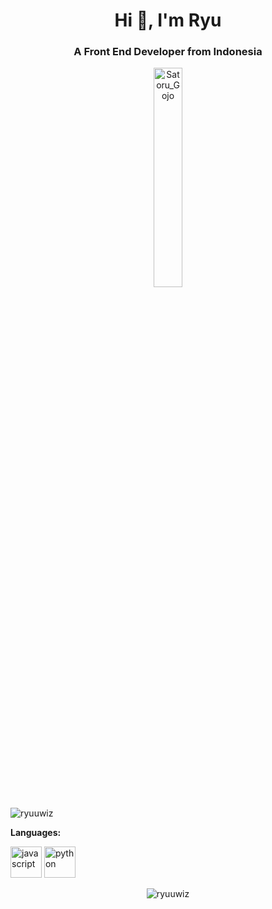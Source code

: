 <h1 align="center">Hi 👋, I'm Ryu</h1>
<h3 align="center">A Front End Developer from Indonesia</h3>
<p align="center">
  <img src="https://lh3.googleusercontent.com/proxy/YT6d3h7xJ5g6piwTBZWzS62Jd3RvLKy0VZL2TOK6ozKbD3fPJrPVYztyyKD1czo6JmHb6W0S6GbY0X2rMRCnEfBgzPUp8_VrC-ZHsZo2LuhcMBspMuElPwxaOO8Tj9Y" alt="Satoru_Gojo" width="30%" />
</p>

<p align="left"> <img src="https://komarev.com/ghpvc/?username=ryuuwiz" alt="ryuuwiz" /> </p>

**Languages:**  
<link rel="stylesheet" href="https://cdn.jsdelivr.net/gh/devicons/devicon@master/devicon.min.css">

<p align="left">
  <img src="https://devicon.dev/devicon.git/icons/javascript/javascript-original.svg" alt="javascript" width="50" height="50"/>
  <img src="https://devicon.dev/devicon.git/icons/python/python-plain.svg" alt="python" width="50" height="50"/>
</p>

<p align="center">
  <img src="https://github-readme-stats.vercel.app/api?username=ryuuwiz&show_icons=true&theme=tokyonight" alt="ryuuwiz" />
</p>
